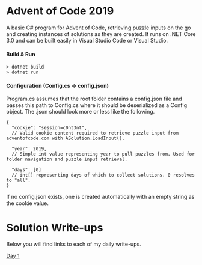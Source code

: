# Advent of Code 2019
A basic C# program for Advent of Code, retrieving puzzle inputs on the go and creating instances of solutions as they are created. It runs on .NET Core 3.0 and can be built easily in Visual Studio Code or Visual Studio. 

#### Build & Run
```
> dotnet build
> dotnet run
```

#### Configuration (Config.cs => config.json)
Program.cs assumes that the root folder contains a config.json file and passes this path to Config.cs where it should be deserialized as a Config object. The .json should look more or less like the following. 
```
{
  "cookie": "session=c0nt3nt", 
  // Valid cookie content required to retrieve puzzle input from adventofcode.com with ASolution.LoadInput(). 
  
  "year": 2019,
  // Simple int value representing year to pull puzzles from. Used for folder navigation and puzzle input retrieval. 

  "days": [0] 
  // int[] representing days of which to collect solutions. 0 resolves to "all". 
}
```
If no config.json exists, one is created automatically with an empty string as the cookie value. 

# Solution Write-ups
Below you will find links to each of my daily write-ups.

[Day 1](./Solutions/Year2019/Day01/writeup.md)